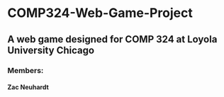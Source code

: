 # COMP324-Web-Game-Project
## A web game designed for COMP 324 at Loyola University Chicago

### Members:
#### Zac Neuhardt
